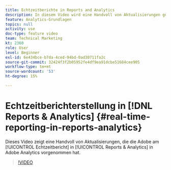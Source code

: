 ```yaml
---
title: Echtzeitberichte in Reports and Analytics
description: In diesem Video wird eine Handvoll von Aktualisierungen gezeigt, die die Adobe am Echtzeitbericht in Reports & Analytics in Adobe Analytics vorgenommen hat.
feature: Analytics-Grundlagen
topics: null
activity: use
doc-type: feature video
team: Technical Marketing
kt: 2360
role: User
level: Beginner
exl-id: 6e434bce-b7da-4ced-94bd-0ad30711fa2c
source-git-commit: 32424f3f2b05952fe4df9ea91dcbe51684cee905
workflow-type: tm+mt
source-wordcount: '53'
ht-degree: 15%

---
```


# Echtzeitberichterstellung in [!DNL Reports & Analytics] {#real-time-reporting-in-reports-analytics}

Dieses Video zeigt eine Handvoll von Aktualisierungen, die die Adobe am [!UICONTROL Echtzeitbericht] in [!UICONTROL Reports &amp; Analytics] in Adobe Analytics vorgenommen hat.

>[!VIDEO](https://video.tv.adobe.com/v/25454/?quality=12)
